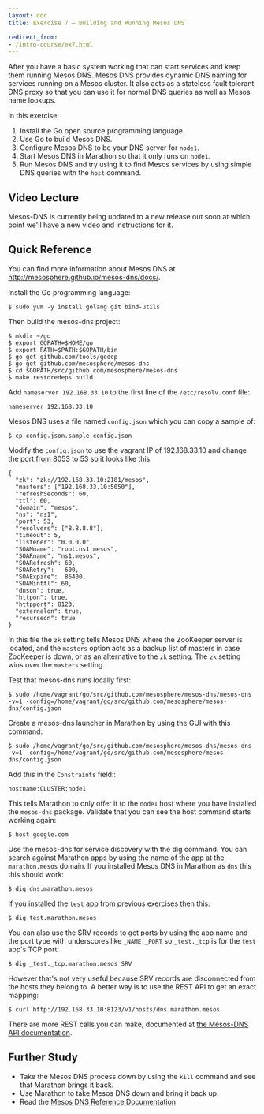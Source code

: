 ```yaml
---
layout: doc
title: Exercise 7 – Building and Running Mesos DNS

redirect_from:
- /intro-course/ex7.html
---
```


After you have a basic system working that can start services and keep them running Mesos DNS. Mesos DNS provides dynamic DNS naming for services running on a
Mesos cluster.  It also acts as a stateless fault tolerant DNS proxy so that you can
use it for normal DNS queries as well as Mesos name lookups.

In this exercise:

1. Install the Go open source programming language.
2. Use Go to build Mesos DNS.
3. Configure Mesos DNS to be your DNS server for ``node1``.
4. Start Mesos DNS in Marathon so that it only runs on ``node1``.
5. Run Mesos DNS and try using it to find Mesos services by using simple DNS queries with the ``host`` command.


Video Lecture
-------------

Mesos-DNS is currently being updated to a new release out soon at which point we'll have a new video and instructions for it.


Quick Reference
---------------

You can find more information about Mesos DNS at http://mesosphere.github.io/mesos-dns/docs/.

Install the Go programming language:

```
$ sudo yum -y install golang git bind-utils
```


Then build the mesos-dns project:

```
$ mkdir ~/go
$ export GOPATH=$HOME/go
$ export PATH=$PATH:$GOPATH/bin
$ go get github.com/tools/godep
$ go get github.com/mesosphere/mesos-dns
$ cd $GOPATH/src/github.com/mesosphere/mesos-dns
$ make restoredeps build
```

Add ``nameserver 192.168.33.10`` to the first line of the ``/etc/resolv.conf`` file:

```
nameserver 192.168.33.10
```

Mesos DNS uses a file named ``config.json`` which you can copy a sample of:

```
$ cp config.json.sample config.json
```

Modify the ``config.json`` to use the vagrant IP of 192.168.33.10 and change the port from 8053 to 53 so it looks like this:

```
{
  "zk": "zk://192.168.33.10:2181/mesos",
  "masters": ["192.168.33.10:5050"],
  "refreshSeconds": 60,
  "ttl": 60,
  "domain": "mesos",
  "ns": "ns1",
  "port": 53,
  "resolvers": ["8.8.8.8"],
  "timeout": 5,
  "listener": "0.0.0.0",
  "SOAMname": "root.ns1.mesos",
  "SOARname": "ns1.mesos",
  "SOARefresh": 60,
  "SOARetry":   600,
  "SOAExpire":  86400,
  "SOAMinttl": 60,
  "dnson": true,
  "httpon": true,
  "httpport": 8123,
  "externalon": true,
  "recurseon": true
}
```

In this file the ``zk`` setting tells Mesos DNS where the ZooKeeper server is located, and the ``masters`` option acts as a backup list of masters in case ZooKeeper is down, or as an alternative to the ``zk`` setting.  The ``zk`` setting wins over the ``masters`` setting.

Test that mesos-dns runs locally first:

```
$ sudo /home/vagrant/go/src/github.com/mesosphere/mesos-dns/mesos-dns -v=1 -config=/home/vagrant/go/src/github.com/mesosphere/mesos-dns/config.json
```

Create a mesos-dns launcher in Marathon by using the GUI with this command:

```
$ sudo /home/vagrant/go/src/github.com/mesosphere/mesos-dns/mesos-dns -v=1 -config=/home/vagrant/go/src/github.com/mesosphere/mesos-dns/config.json
```

Add this in the ``Constraints`` field::

    hostname:CLUSTER:node1

This tells Marathon to only offer it to the ``node1`` host where you have installed the ``mesos-dns`` package.
Validate that you can see the host command starts working again:

```
$ host google.com
```

Use the mesos-dns for service discovery with the dig command.  You can search against Marathon apps by using the name of the app at the ``marathon.mesos`` domain.  If you installed Mesos DNS in Marathon as ``dns`` this this should work:

```
$ dig dns.marathon.mesos
```

If you installed the ``test`` app from previous exercises then this:

```
$ dig test.marathon.mesos
```

You can also use the SRV records to get ports by using the app name and the port type with underscores like ``_NAME._PORT`` so ``_test._tcp`` is for the ``test`` app's TCP port:

```
$ dig _test._tcp.marathon.mesos SRV
```

However that's not very useful because SRV records are disconnected from the hosts they belong to.  A better way is to use the REST API to get an exact mapping:

```
$ curl http://192.168.33.10:8123/v1/hosts/dns.marathon.mesos
```

There are more REST calls you can make, documented at [the Mesos-DNS API documentation](http://mesosphere.github.io/mesos-dns/docs/http.html).

Further Study
-------------

* Take the Mesos DNS process down by using the ``kill`` command and see that Marathon brings it back.
* Use Marathon to take Mesos DNS down and bring it back up.
* Read the [Mesos DNS Reference Documentation](http://mesosphere.github.io/mesos-dns/docs/configuration-parameters.html)


